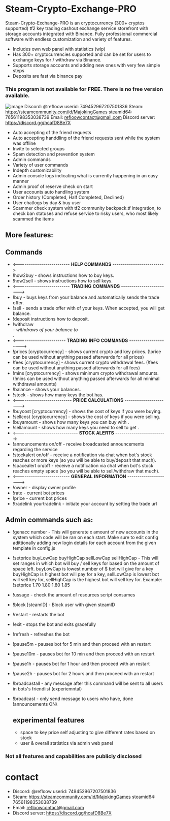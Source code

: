 # Steam-Crypto-Exchange-PRO
Steam-Crypto-Exchange-PRO is an cryptocurrency (300+ cryptos supported) tf2 key trading cashout exchange service storefront with storage accounts integrated with Binance. Fully professional commercial software with endless customization and variety of features.
- Includes own web panel with statistics (wip)
- Has 300+ cryptocurrencies supported and can be set for users to exchange keys for / withdraw via Binance.
- Supports storage accounts and adding new ones with very few simple steps
- Deposits are fast via binance pay

### This program is not available for FREE. There is no free version available.
![image](![image](https://github.com/Refloow/Steam-Crypto-Exchange-PRO/assets/59449926/ea4b4970-996e-4778-a6ee-bc562f47d251)
)
Discord: @refloow userid: 749452967207501836
Steam: https://steamcommunity.com/id/MajokingGames steamid64: 76561198353038739
Email: refloowcontact@gmail.com
Discord server: https://discord.gg/hcafD8Be7X

- Auto accepting of the friend requests
- Auto accepting handdling of the friend requests sent while the system was offline
- Invite to selected groups
- Spam detection and prevention system
- Admin commands
- Variety of user commands
- Indepth customizability
- Admin console logs indicating what is currently happening in an easy manner
- Admin proof of reserve check on start
- User accounts auto handling system
- Order history (Completed, Half Completed, Declined)
- User chatlogs by day & buy user
- Scammer check system with tf2 community backpack.tf integration, to check ban statuses and refuse service to risky users, who most likely scammed the items

## More features:


## Commands
- <------------------------- 𝐇𝐄𝐋𝐏 𝐂𝐎𝐌𝐌𝐀𝐍𝐃𝐒 ------------------------->
- !how2buy - shows instructions how to buy keys.
- !how2sell - shows instructions how to sell keys.
- <------------------------- 𝐓𝐑𝐀𝐃𝐈𝐍𝐆 𝐂𝐎𝐌𝐌𝐀𝐍𝐃𝐒 ------------------------>
- !buy <key amount> <cryptocurrency> - buys <key amount> keys from your <cryptocurrency> balance and automatically sends the trade offer.
- !sell <key amount> <cryptocurrency> - sends a trade offer with <key amount> of your keys. When accepted, you will get <cryptocurrency> balance.
- !deposit instructions how to deposit.
- !withdraw <crypto amount> <cryptocurrency> <address> - withdraws <crypto amount> of your <cryptocurrency> balance to <address>. 
- <----------------------- 𝐓𝐑𝐀𝐃𝐈𝐍𝐆 𝐈𝐍𝐅𝐎 𝐂𝐎𝐌𝐌𝐀𝐍𝐃𝐒 --------------------->
- !prices [cryptocurrency] - shows current crypto and key prices. (!price can be used without anything passed afterwards for all prices)
- !fees [cryptocurrency] - shows current crypto withdrawal fees. (!fees can be used without anything passed afterwards for all fees)
- !mins [cryptocurrency] - shows minimum crypto withdrawal amounts. (!mins can be used without anything passed afterwards for all minimal withdrawal amounts)
- !balance - shows your balances.
- !stock - shows how many keys the bot has.
- <-------------------------- 𝐏𝐑𝐈𝐂𝐄 𝐂𝐀𝐋𝐂𝐔𝐋𝐀𝐓𝐈𝐎𝐍𝐒 ---------------------->
- !buycost <key amount> [cryptocurrency] - shows the cost of <key amount> keys if you were buying.
- !sellcost <key amount> [cryptocurrency] - shows the cost of <key amount> keys if you were selling.
- !buyamount <crypto amount> <cryptocurrency> - shows how many keys you can buy with <crypto amount> <cryptocurrency>.
- !sellamount <crypto amount> <cryptocurrency> - shows how many keys you need to sell to get <crypto amount> <cryptocurrency>.
-  <----------------------------- 𝐒𝐓𝐎𝐂𝐊 𝐀𝐋𝐄𝐑𝐓𝐒 ------------------------->
- !announcements on/off - receive broadcasted announcements regarding the service 
- !stockalert on/off <key amount> - receive a notification via chat when bot's stock reaches <key amount> or more keys (so you will be able to buy/deposit that much).
- !spacealert on/off <key amount> - receive a notification via chat when bot's stock reaches <key amount> empty space (so you will be able to sell/withdraw that much).
- <------------------------- 𝐆𝐄𝐍𝐄𝐑𝐀𝐋 𝐈𝐍𝐅𝐎𝐑𝐌𝐀𝐓𝐈𝐎𝐍 --------------------->
- !owner - display owner profile
- !rate - current bot prices
- !price - current bot prices
- !tradelink yourtradelink - initiate your account by setting the trade url

## Admin commands such as:
- !genacc number - This will generate x amount of new accounts in the system which code will be ran on each start. Make sure to edit config adittionally adding new login details for each account from the given template in config.js
- !setprice buyLowCap buyHighCap sellLowCap sellHighCap - This will set ranges in which bot will buy / sell keys for based on the amount of space left. buyLowCap is lowest number of $ bot will give for a key buyHighCap is highest bot will pay for a key, sellLowCap is lowest bot will sell key for, sellHighCap is the highest bot will sell key for. Example: !setprice 1.70 1.80 1.80 1.85
- !ussage - check the amount of resources script consumes
- !block [steamID] - Block user with given steamID
- !restart - restarts the bot
- !exit - stops the bot and exits gracefully
- !refresh - refreshes the bot
- !pause5m - pauses bot for 5 min and then proceed with an restart
- !pause10m - pauses bot for 10 min and then proceed with an restart
- !pause1h - pauses bot for 1 hour and then proceed with an restart
- !pause2h - pauses bot for 2 hours and then proceed with an restart
- !broadcastall - any message after this command will be sent to all users in bots's friendlist (experiemntal)
- !broadcast - only send message to users who have, done !announcements ON\

  ## experimental features

  - space to key price self adjusting to give different rates based on stock
  - user & overall statistics via admin web panel

### Not all features and capabilities are publicly disclosed

# contact

- Discord: @refloow userid: 749452967207501836
- Steam: https://steamcommunity.com/id/MajokingGames steamid64: 76561198353038739
- Email: refloowcontact@gmail.com
- Discord server: https://discord.gg/hcafD8Be7X
